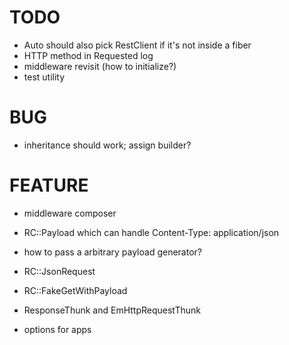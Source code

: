 # TODO

* Auto should also pick RestClient if it's not inside a fiber
* HTTP method in Requested log
* middleware revisit (how to initialize?)
* test utility

# BUG

* inheritance should work; assign builder?

# FEATURE

* middleware composer
* RC::Payload which can handle Content-Type: application/json
* how to pass a arbitrary payload generator?
* RC::JsonRequest
* RC::FakeGetWithPayload

* ResponseThunk and EmHttpRequestThunk
* options for apps
